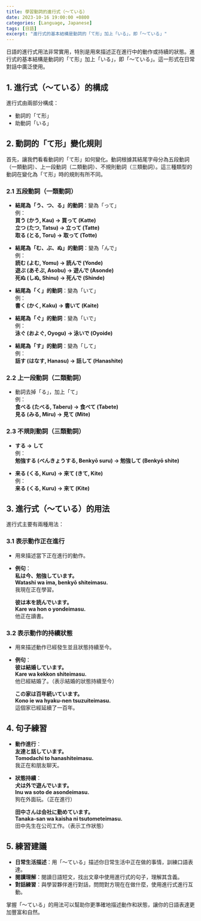 ```yaml
---
title: 學習動詞的進行式（〜ている）
date: 2023-10-16 19:00:00 +0800
categories: [Language, Japanese]
tags: [日語] 
excerpt: "進行式的基本結構是動詞的「て形」加上「いる」，即「〜ている」"
---
```


日語的進行式用法非常實用，特別是用來描述正在進行中的動作或持續的狀態。進行式的基本結構是動詞的「て形」加上「いる」，即「〜ている」。這一形式在日常對話中廣泛使用。

## **1. 進行式（〜ている）的構成**

進行式由兩部分構成：
- 動詞的「て形」
- 助動詞「いる」

## **2. 動詞的「て形」變化規則**

首先，讓我們看看動詞的「て形」如何變化。動詞根據其結尾字母分為五段動詞（一類動詞）、上一段動詞（二類動詞）、不規則動詞（三類動詞）。這三種類型的動詞在變化為「て形」時的規則有所不同。

### **2.1 五段動詞（一類動詞）**

- **結尾為「う、つ、る」的動詞**：變為「って」  
  例：  
  **買う (かう, Kau) → 買って (Katte)**  
  **立つ (たつ, Tatsu) → 立って (Tatte)**  
  **取る (とる, Toru) → 取って (Totte)**

- **結尾為「む、ぶ、ぬ」的動詞**：變為「んで」  
  例：  
  **読む (よむ, Yomu) → 読んで (Yonde)**  
  **遊ぶ (あそぶ, Asobu) → 遊んで (Asonde)**  
  **死ぬ (しぬ, Shinu) → 死んで (Shinde)**

- **結尾為「く」的動詞**：變為「いて」  
  例：  
  **書く (かく, Kaku) → 書いて (Kaite)**

- **結尾為「ぐ」的動詞**：變為「いで」  
  例：  
  **泳ぐ (およぐ, Oyogu) → 泳いで (Oyoide)**

- **結尾為「す」的動詞**：變為「して」  
  例：  
  **話す (はなす, Hanasu) → 話して (Hanashite)**

### **2.2 上一段動詞（二類動詞）**

- 動詞去掉「る」，加上「て」  
  例：  
  **食べる (たべる, Taberu) → 食べて (Tabete)**  
  **見る (みる, Miru) → 見て (Mite)**

### **2.3 不規則動詞（三類動詞）**

- **する → して**  
  例：  
  **勉強する (べんきょうする, Benkyō suru) → 勉強して (Benkyō shite)**

- **来る (くる, Kuru) → 来て (きて, Kite)**  
  例：  
  **来る (くる, Kuru) → 来て (Kite)**

## **3. 進行式（〜ている）的用法**

進行式主要有兩種用法：

### **3.1 表示動作正在進行**
- 用來描述當下正在進行的動作。
- **例句**：  
  **私は今、勉強しています。**  
  **Watashi wa ima, benkyō shiteimasu.**  
  我現在正在學習。

  **彼は本を読んでいます。**  
  **Kare wa hon o yondeimasu.**  
  他正在讀書。

### **3.2 表示動作的持續狀態**
- 用來描述動作已經發生並且狀態持續至今。
- **例句**：  
  **彼は結婚しています。**  
  **Kare wa kekkon shiteimasu.**  
  他已經結婚了。（表示結婚的狀態持續至今）

  **この家は百年続いています。**  
  **Kono ie wa hyaku-nen tsuzuiteimasu.**  
  這個家已經延續了一百年。

## **4. 句子練習**

- **動作進行**：  
  **友達と話しています。**  
  **Tomodachi to hanashiteimasu.**  
  我正在和朋友聊天。

- **狀態持續**：  
  **犬は外で遊んでいます。**  
  **Inu wa soto de asondeimasu.**  
  狗在外面玩。（正在進行）

  **田中さんは会社に勤めています。**  
  **Tanaka-san wa kaisha ni tsutometeimasu.**  
  田中先生在公司工作。（表示工作狀態）

## **5. 練習建議**

- **日常生活描述**：用「〜ている」描述你日常生活中正在做的事情，訓練口語表達。
- **閱讀理解**：閱讀日語短文，找出文章中使用進行式的句子，理解其含義。
- **對話練習**：與學習夥伴進行對話，問問對方現在在做什麼，使用進行式進行互動。

掌握「〜ている」的用法可以幫助你更準確地描述動作和狀態，讓你的日語表達更加豐富和自然。
